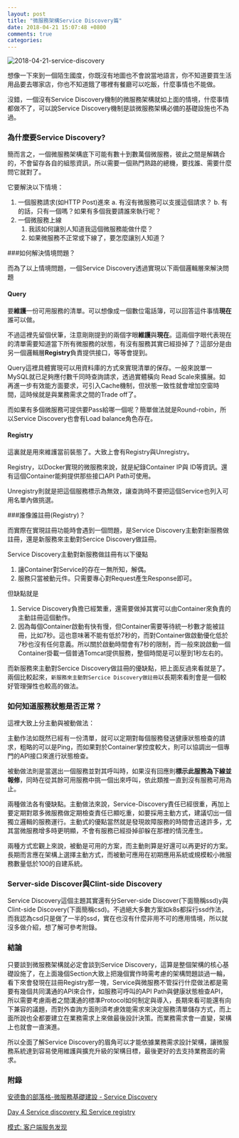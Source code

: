 ```yaml
---
layout: post
title: "微服務架構Service Discovery篇"
date: 2018-04-21 15:07:48 +0800
comments: true
categories: 
---
```


![2018-04-21-service-discovery](http://mrshih.github.io/images/2018-04-21-service-discovery.png)

想像一下來到一個陌生國度，你既沒有地圖也不會說當地語言，你不知道要買生活用品要去哪家店，你也不知道餓了哪裡有餐廳可以吃飯，什麼事情也不能做。

沒錯，一個沒有Service Discovery機制的微服務架構就如上面的情境，什麼事情都做不了，可以說Service Discovery機制是談微服務架構必備的基礎設施也不為過。



### 為什麼要Service Discovery?

簡而言之，一個微服務架構底下可能有數十到數萬個微服務，彼此之間是解耦合的，不會留存各自的組態資訊，所以需要一個熟門熟路的總機，要找誰、需要什麼問它就對了。

它要解決以下情境：

1. 一個服務請求(如HTTP Post)進來
   a. 有沒有微服務可以支援這個請求？
   b. 有的話，只有一個嗎？如果有多個我要請誰來執行呢？
2. 一個微服務上線
   1. 我該如何讓別人知道我這個微服務能做什麼？
   2. 如果微服務不正常或下線了，要怎麼讓別人知道？

###如何解決情境問題？

而為了以上情境問題，一個Service Discovery透過實現以下兩個邏輯層來解決問題

#### Query

要**維護**一份可用服務的清單。可以想像成一個數位電話簿，可以回答這件事情**現在**誰可以做。

不過這裡先留個伏筆，注意剛剛提到的兩個字眼**維護**與**現在**。這兩個字眼代表現在的清單需要知道當下所有微服務的狀態，有沒有服務其實已經掛掉了？這部分是由另一個邏輯層**Registry**負責提供接口，等等會提到。

Query這裡具體實現可以用資料庫的方式來實現清單的保存。一般來說單一MySQL就已足夠應付數千同時查詢請求，透過實體橫向 Read Scale來擴展。如再進一步有效能方面要求，可引入Cache機制，但狀態一致性就會增加空窗時間，這時候就是與業務需求之間的Trade off了。

而如果有多個微服務可提供要Pass給哪一個呢？簡單做法就是Round-robin，所以Service Discovery也會有Load balance角色存在。

#### Registry

這裏就是用來維護當前裝態了。大致上會有Registry與Unregistry。

Registry，以Docker實現的微服務來說，就是紀錄Container IP與 ID等資訊。還有這個Container能夠提供那些接口API Path可使用。

Unregistry則就是把這個服務標示為無效，讓查詢時不要把這個Service也列入可用名單內做挑選。

###誰像誰註冊(Registry)？

而實際在實現註冊功能時會遇到一個問題，是Service Discovery主動對新服務做註冊，還是新服務來主動對Sercice Discovery做註冊。

Service Discovery主動對新服務做註冊有以下優點
1. 讓Container對Service的存在一無所知，解偶。
2. 服務只當被動元件。只需要專心對Request產生Response即可。


但缺點就是

1. Service Discovery負擔已經繁重，還需要做掉其實可以由Container來負責的主動註冊這個動作。
2. 因為每個Container啟動有快有慢，但Container需要等待統一秒數才能被註冊，比如7秒。這也意味著不能有低於7秒的，而對Container做啟動優化低於7秒也沒有任何意義。所以關於啟動時間會有7秒的限制，而一般來說啟動一個Container掛載一個普通Tomcat提供服務，整個時間是可以壓到1秒左右的。

而新服務來主動對Sercice Discovery做註冊的優缺點，把上面反過來看就是了。兩個比較起來，`新服務來主動對Sercice Discovery做註冊`以長期來看則會是一個較好管理彈性也較高的做法。

### 如何知道服務狀態是否正常？

這裡大致上分主動與被動做法：

主動作法如既然已經有一份清單，就可以定期對每個服務發送健康狀態檢查的請求，粗略的可以是Ping，而如果對於Container掌控度較大，則可以協調出一個專門的API接口來進行狀態檢查。

被動做法則是當選出一個服務並對其呼叫時，如果沒有回應則**標示此服務為下線並報修**，同時在從其餘可用服務中挑一個出來呼叫，依此類推一直到沒有服務可用為止。

兩種做法各有優缺點。主動做法來說，Service-Discovery責任已經很重，再加上要定期對眾多微服務做定期檢查責任已顯吃重，如要採用主動方式，建議切出一個獨立邏輯的服務運行。主動式的優點當然就是發現故障服務的時間會迅速許多，尤其當微服務增多時更明顯，不會有服務已經掛掉卻躲在那裡的情況產生。

兩種方式宏觀上來說，被動是可用的方案，而主動則算是好還可以再更好的方案。長期而言應在架構上選擇主動方式，而被動可應用在初期應用系統或規模較小微服務數量低於100的自建系統。

### Server-side Discover與Clint-side Discovery

Service Discovery這個主題其實還有分Server-side Discover(下面簡稱ssd)y與Clint-side Discovery(下面簡稱csd)。不過絕大多數方案如k8s都採行ssd作法，而我認為csd只是做了一半的ssd，實在也沒有什麼非用不可的應用情境，所以就沒多做介紹，想了解可參考附錄。

### 結論

只要談到微服務架構就必定會談到Service Discovery，這算是整個架構的核心基礎設施了，在上面幾個Section大致上把幾個實作時需考慮的架構問題談過一輪，看下來會發現在註冊Registry那一塊，Service與微服務不管採行什麼做法都是需要有幾個共同溝通的API來合作，如服務可呼叫的API Path與健康狀態檢查API，所以需要考慮兩者之間溝通的標準Protocol如何制定與導入，長期來看可能還有向下兼容的議題，而對外查詢方面則須考慮效能需求來決定服務清單儲存方式，而上面所說也全都要建立在業務需求上來做最後設計決策。而業務需求會一直變，架構上也就會一直演進。

所以全面了解Service Discovery的眉角可以才能依據業務需求設計架構，讓微服務系統達到容易使用維護與擴充升級的架構目標，最後更好的去支持業務面的需求。

### 附錄

[安德魯的部落格-微服務基礎建設 - Service Discovery](http://columns.chicken-house.net/2017/12/31/microservice9-servicediscovery/)

[Day 4 Service discovery 和 Service registry](https://ithelp.ithome.com.tw/articles/10193407)

[模式: 客户端服务发现](http://microservices.io/patterns/cn/client-side-discovery.html)